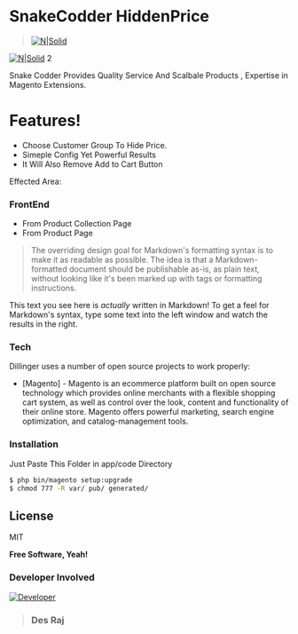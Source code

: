 # SnakeCodder HiddenPrice

> [![N|Solid](https://snakecodder.com/img/frontend/logo.png)](https://snakecodder.com/)

[![N|Solid](https://devdocs.magento.com/assets/i/m-logo.svg)](https://magento.com/) 2

Snake Codder Provides Quality Service And Scalbale Products , Expertise in Magento Extensions.

# Features!

- Choose Customer Group To Hide Price.
- Simeple Config Yet Powerful Results
- It Will Also Remove Add to Cart Button

Effected Area:

### FrontEnd

- From Product Collection Page
- From Product Page

> The overriding design goal for Markdown's
> formatting syntax is to make it as readable
> as possible. The idea is that a
> Markdown-formatted document should be
> publishable as-is, as plain text, without
> looking like it's been marked up with tags
> or formatting instructions.

This text you see here is _actually_ written in Markdown! To get a feel for Markdown's syntax, type some text into the left window and watch the results in the right.

### Tech

Dillinger uses a number of open source projects to work properly:

- [Magento] - Magento is an ecommerce platform built on open source technology which provides online merchants with a flexible shopping cart system, as well as control over the look, content and functionality of their online store. Magento offers powerful marketing, search engine optimization, and catalog-management tools.

### Installation

Just Paste This Folder in app/code Directory

```sh
$ php bin/magento setup:upgrade
$ chmod 777 -R var/ pub/ generated/
```

## License

MIT

**Free Software, Yeah!**

### Developer Involved

[![Developer](https://scontent.fudr1-1.fna.fbcdn.net/v/t1.0-0/p160x160/28783116_1632183933533729_2794874086906035711_n.jpg?_nc_cat=109&_nc_ht=scontent.fudr1-1.fna&oh=1d6f9c633badbbc1aaaf7cb136f0e397&oe=5D7000A3) ](http://desrajdikao.co.nf/)

> ### Des Raj
